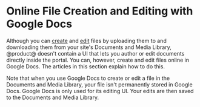 # Online File Creation and Editing with Google Docs [](id=online-file-creation-and-editing-with-google-docs)

Although you can 
[create](/discover/portal/-/knowledge_base/7-2/adding-files-to-a-document-library#using-the-add-menu) 
and 
[edit](/discover/portal/-/knowledge_base/7-2/checking-out-and-editing-files) 
files by uploading them to and downloading them from your site's Documents and 
Media Library, @product@ doesn't contain a UI that lets you author or edit 
documents directly inside the portal. You can, however, create and edit files 
online in Google Docs. The articles in this section explain how to do this. 

Note that when you use Google Docs to create or edit a file in the Documents and 
Media Library, your file isn't permanently stored in Google Docs. Google Docs is 
only used for its editing UI. Your edits are then saved to the Documents and 
Media Library. 
